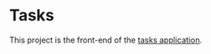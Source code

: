 # Tasks

This project is the front-end of the [tasks application](https://github.com/diogocerqueiralima/tasks).